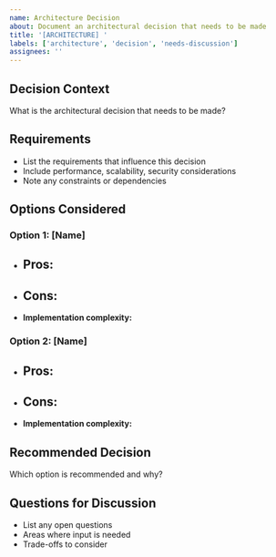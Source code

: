 ```yaml
---
name: Architecture Decision
about: Document an architectural decision that needs to be made
title: '[ARCHITECTURE] '
labels: ['architecture', 'decision', 'needs-discussion']
assignees: ''
---
```


## Decision Context
What is the architectural decision that needs to be made?

## Requirements
- List the requirements that influence this decision
- Include performance, scalability, security considerations
- Note any constraints or dependencies

## Options Considered
### Option 1: [Name]
- **Pros:**
  - 
- **Cons:**
  - 
- **Implementation complexity:**

### Option 2: [Name]
- **Pros:**
  - 
- **Cons:**
  - 
- **Implementation complexity:**

## Recommended Decision
Which option is recommended and why?

## Questions for Discussion
- List any open questions
- Areas where input is needed
- Trade-offs to consider
